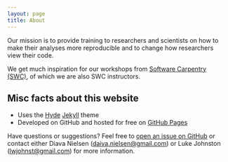 ```yaml
---
layout: page
title: About
---
```


<p class="message">
  Our mission is to provide training to researchers and scientists on
  how to make their analyses more reproducible and to change how
  researchers view their code.
</p>

We get much inspiration for our workshops from
[Software Carpentry (SWC)](http://software-carpentry.org/), of which
we are also SWC instructors.

## Misc facts about this website ##

* Uses the [Hyde](http://hyde.getpoole.com/)
  [Jekyll](http://jekyllrb.com) theme
* Developed on GitHub and hosted for free on [GitHub Pages](https://pages.github.com)

Have questions or suggestions? Feel free to
[open an issue on GitHub](https://github.com/codeasmanuscript/development/issues/new)
or contact either Diava Nielsen (<daiva.nielsen@gmail.com>) or Luke
Johnston (<lwjohnst@gmail.com>) for more information.

